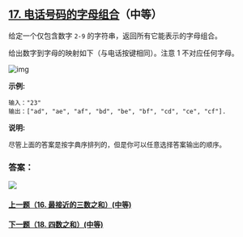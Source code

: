 ## [17. 电话号码的字母组合](https://leetcode-cn.com/problems/letter-combinations-of-a-phone-number/)（中等）

给定一个仅包含数字 `2-9` 的字符串，返回所有它能表示的字母组合。

给出数字到字母的映射如下（与电话按键相同）。注意 1 不对应任何字母。

![img](https://assets.leetcode-cn.com/aliyun-lc-upload/original_images/17_telephone_keypad.png)

**示例:**

```
输入："23"
输出：["ad", "ae", "af", "bd", "be", "bf", "cd", "ce", "cf"].
```

**说明:**

<font size=2>尽管上面的答案是按字典序排列的，但是你可以任意选择答案输出的顺序。</font>



### 答案：



![](https://img-blog.csdnimg.cn/20200807155236311.png)

#### [上一题（16. 最接近的三数之和）(中等)](https://github.com/sdwwld/leetCode/blob/master/src/main/java/com/wld/java/leetcode/leetCode0016.md)

#### [下一题（18. 四数之和）(中等)](https://github.com/sdwwld/leetCode/blob/master/src/main/java/com/wld/java/leetcode/leetCode0018.md)